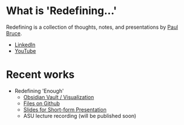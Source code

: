 # What is 'Redefining...'

Redefining is a collection of thoughts, notes, and presentations by [Paul Bruce](https://paulsbruce.io).

* [LinkedIn](https://www.linkedin.com/in/paulsbruce)
* [YouTube](https://www.youtube.com/watch?v=rqx4Rdzjg24&list=PLFXQmSmq7uXTElSlaOqUHCeVlJi5nGJ85)

# Recent works

* Redefining 'Enough'
    * [Obsidian Vault / Visualization](https://publish.obsidian.md/paulsbruce-redefining)
    * [Files on Github](https://github.com/paulsbruce/redefining-notes/tree/main/Redefining%20Enough)
    * [Slides for Short-form Presentation](https://docs.google.com/presentation/d/1soEOSnicJwArxlSLgEgxRSMIU86OG2U28WvbHVKeZEw/edit?usp=sharing)
    * ASU lecture recording (will be published soon)